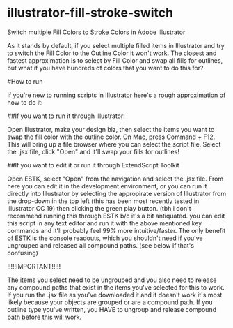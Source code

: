 # illustrator-fill-stroke-switch
Switch multiple Fill Colors to Stroke Colors in Adobe Illustrator

As it stands by default, if you select multiple filled items in Illustrator and try to switch the Fill Color to the Outline Color it won't work. The closest and fastest approximation is to select by Fill Color and swap all fills for outlines, but what if you have hundreds of colors that you want to do this for?

#How to run

If you're new to running scripts in Illustrator here's a rough approximation of how to do it:

##If you want to run it through Illustrator:

Open Illustrator, make your design biz, then select the items you want to swap the fill color with the outline color. On Mac, press Command + F12. This will bring up a file browser where you can select the script file. Select the .jsx file, click "Open" and it'll swap your fills for outlines!

##If you want to edit it or run it through ExtendScript Toolkit

Open ESTK, select "Open" from the navigation and select the .jsx file. From here you can edit it in the development environment, or you can run it directly into Illustrator by selecting the appropirate version of Illustrator from the drop-down in the top left (this has been most recently tested in Illustrator CC 19) then clicking the green play button. (tbh i don't recommend running this through ESTK b/c it's a bit antiquated. you can edit this script in any text editor and run it with the above mentioned key commands and it'll probably feel 99% more intuitive/faster. The only benefit of ESTK is the console readouts, which you shouldn't need if you've ungrouped and released all compound paths. (see below if that's confusing)

!!!!!IMPORTANT!!!!!

The items you select need to be ungrouped and you also need to release any compound paths that exist in the items you've selected for this to work. If you run the .jsx file as you've downloaded it and it doesn't work it's most likely because your objects are grouped or are a compound path. If you outline type you've written, you HAVE to ungroup and release compound path before this will work.
